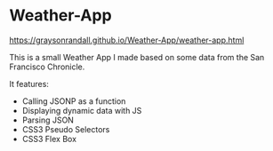 # Weather-App

https://graysonrandall.github.io/Weather-App/weather-app.html

This is a small Weather App I made based on some data from the San Francisco Chronicle.

It features:
  - Calling JSONP as a function
  - Displaying dynamic data with JS
  - Parsing JSON
  - CSS3 Pseudo Selectors
  - CSS3 Flex Box
